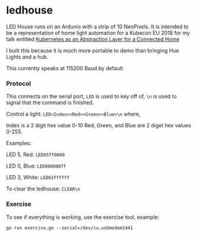 # ledhouse

LED House runs on an Ardunio with a strip of 10 NeoPixels. It is intended to be
a representation of home light automation for a Kubecon EU 2018 for my talk
entitled [Kubernetes as an Abstraction Layer for a Connected Home](http://sched.co/DqwC)

I built this because it is much more portable to demo than bringing Hue Lights
and a hub. 

This currently speaks at 115200 Baud by default.

### Protocol

This connects on the serial port, `LED` is used to key off of, `\n` is used to
signal that the command is finished.

Control a light: `LED<Index><Red><Green><Blue>\n` where,

Index is a 2 digit hex value 0-10
Red, Green, and Blue are 2 diget hex values 0-255.

Examples:

LED 5, Red: `LED05ff0000`

LED 0, Blue: `LED000000ff`

LED 3, White: `LED03ffffff`

To clear the ledhouse: `CLEAR\n`

### Exercise

To see if everything is working, use the exercise tool, example:

`go run exercise.go --serial=/dev/cu.usbmodem1441`
